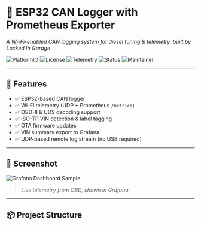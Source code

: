 # 🚗 ESP32 CAN Logger with Prometheus Exporter  
_A Wi-Fi-enabled CAN logging system for diesel tuning & telemetry, built by Locked In Garage_

![PlatformIO](https://img.shields.io/badge/platformio-ESP32-orange?logo=platformio)
![License](https://img.shields.io/github/license/LockedInGarage/esp32-can-logger)
![Telemetry](https://img.shields.io/badge/exporter-Prometheus-critical?logo=prometheus)
![Status](https://img.shields.io/badge/status-Active-brightgreen)
![Maintainer](https://img.shields.io/badge/maintained%20by-Locked%20In%20Garage-blue)

---

## 🔧 Features

- ✅ ESP32-based CAN logger
- ✅ Wi-Fi telemetry (UDP + Prometheus `/metrics`)
- ✅ OBD-II & UDS decoding support
- ✅ ISO-TP VIN detection & label tagging
- ✅ OTA firmware updates
- ✅ VIN summary export to Grafana
- ✅ UDP-based remote log stream (no USB required)

---

## 📸 Screenshot

![Grafana Dashboard Sample](https://raw.githubusercontent.com/LockedInGarage/esp32-can-logger/main/assets/dashboard_preview.png)

> _Live telemetry from OBD, shown in Grafana_

---

## 📦 Project Structure

